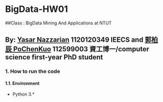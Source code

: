 # BigData-HW01
##Class : BigData Mining And Applications at NTUT
## By: [Yasar Nazzarian](https://github.com/Yasar2019) 1120120349 IEECS and [郭柏辰 PoChenKuo](https://github.com/PoChenKuo) 112599003 資工博一/computer science first-year PhD student

### 1. How to run the code
#### 1.1. Environment
* Python 3.*

